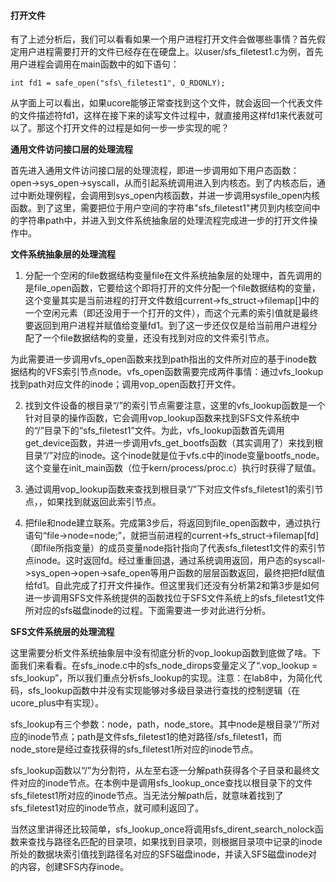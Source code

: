 #### 打开文件 

有了上述分析后，我们可以看看如果一个用户进程打开文件会做哪些事情？首先假定用户进程需要打开的文件已经存在在硬盘上。以user/sfs\_filetest1.c为例，首先用户进程会调用在main函数中的如下语句：

```
int fd1 = safe_open("sfs\_filetest1", O_RDONLY);
```

从字面上可以看出，如果ucore能够正常查找到这个文件，就会返回一个代表文件的文件描述符fd1，这样在接下来的读写文件过程中，就直接用这样fd1来代表就可以了。那这个打开文件的过程是如何一步一步实现的呢？

**通用文件访问接口层的处理流程**

首先进入通用文件访问接口层的处理流程，即进一步调用如下用户态函数： open-\>sys\_open-\>syscall，从而引起系统调用进入到内核态。到了内核态后，通过中断处理例程，会调用到sys\_open内核函数，并进一步调用sysfile\_open内核函数。到了这里，需要把位于用户空间的字符串"sfs\_filetest1"拷贝到内核空间中的字符串path中，并进入到文件系统抽象层的处理流程完成进一步的打开文件操作中。

**文件系统抽象层的处理流程**

1. 分配一个空闲的file数据结构变量file在文件系统抽象层的处理中，首先调用的是file\_open函数，它要给这个即将打开的文件分配一个file数据结构的变量，这个变量其实是当前进程的打开文件数组current-\>fs\_struct-\>filemap[]中的一个空闲元素（即还没用于一个打开的文件），而这个元素的索引值就是最终要返回到用户进程并赋值给变量fd1。到了这一步还仅仅是给当前用户进程分配了一个file数据结构的变量，还没有找到对应的文件索引节点。

为此需要进一步调用vfs\_open函数来找到path指出的文件所对应的基于inode数据结构的VFS索引节点node。vfs\_open函数需要完成两件事情：通过vfs\_lookup找到path对应文件的inode；调用vop\_open函数打开文件。

2. 找到文件设备的根目录“/”的索引节点需要注意，这里的vfs\_lookup函数是一个针对目录的操作函数，它会调用vop\_lookup函数来找到SFS文件系统中的“/”目录下的“sfs\_filetest1”文件。为此，vfs\_lookup函数首先调用get\_device函数，并进一步调用vfs\_get\_bootfs函数（其实调用了）来找到根目录“/”对应的inode。这个inode就是位于vfs.c中的inode变量bootfs\_node。这个变量在init\_main函数（位于kern/process/proc.c）执行时获得了赋值。

3. 通过调用vop\_lookup函数来查找到根目录“/”下对应文件sfs\_filetest1的索引节点，，如果找到就返回此索引节点。

4. 把file和node建立联系。完成第3步后，将返回到file\_open函数中，通过执行语句“file-\>node=node;”，就把当前进程的current-\>fs\_struct-\>filemap[fd]（即file所指变量）的成员变量node指针指向了代表sfs\_filetest1文件的索引节点inode。这时返回fd。经过重重回退，通过系统调用返回，用户态的syscall-\>sys\_open-\>open-\>safe\_open等用户函数的层层函数返回，最终把把fd赋值给fd1。自此完成了打开文件操作。但这里我们还没有分析第2和第3步是如何进一步调用SFS文件系统提供的函数找位于SFS文件系统上的sfs\_filetest1文件所对应的sfs磁盘inode的过程。下面需要进一步对此进行分析。

**SFS文件系统层的处理流程**

这里需要分析文件系统抽象层中没有彻底分析的vop\_lookup函数到底做了啥。下面我们来看看。在sfs\_inode.c中的sfs\_node\_dirops变量定义了“.vop\_lookup = sfs\_lookup”，所以我们重点分析sfs\_lookup的实现。注意：在lab8中，为简化代码，sfs\_lookup函数中并没有实现能够对多级目录进行查找的控制逻辑（在ucore_plus中有实现）。

sfs\_lookup有三个参数：node，path，node\_store。其中node是根目录“/”所对应的inode节点；path是文件sfs\_filetest1的绝对路径/sfs\_filetest1，而node\_store是经过查找获得的sfs\_filetest1所对应的inode节点。

sfs\_lookup函数以“/”为分割符，从左至右逐一分解path获得各个子目录和最终文件对应的inode节点。在本例中是调用sfs\_lookup\_once查找以根目录下的文件sfs\_filetest1所对应的inode节点。当无法分解path后，就意味着找到了sfs\_filetest1对应的inode节点，就可顺利返回了。

当然这里讲得还比较简单，sfs\_lookup\_once将调用sfs\_dirent\_search\_nolock函数来查找与路径名匹配的目录项，如果找到目录项，则根据目录项中记录的inode所处的数据块索引值找到路径名对应的SFS磁盘inode，并读入SFS磁盘inode对的内容，创建SFS内存inode。
